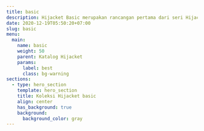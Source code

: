 ```yaml
---
title: basic
description: Hijacket Basic merupakan rancangan pertama dari seri Hijacket. Dibuat untuk para Hijaber, dengan style panjang, dan mengikuti trend eropa. Menjadi seri paling wajib kamu miliki.
date: 2020-12-19T05:50:20+07:00
slug: basic
menu:
  main:
    name: basic
    weight: 50
    parent: Katalog Hijacket
    params:
      label: best
      class: bg-warning
sections:
  - type: hero_section
    template: hero_section
    title: Koleksi Hijacket basic
    align: center
    has_background: true
    background:
      background_color: gray
---
```


